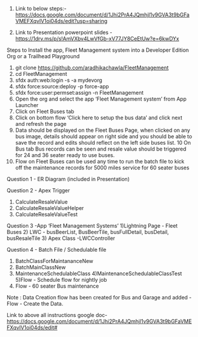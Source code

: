 
1) Link to below steps:- https://docs.google.com/document/d/1Jhi2PrA4JQmhjl1v9GVA3t9bGFaVMEFXqvIV1oi04ds/edit?usp=sharing

3) Link to Presentation powerpoint slides -  https://1drv.ms/p/s!AmVXbv4LwVfGb-xV77JY8CeEtUw?e=6kwDYx

Steps to Install the  app, Fleet Management system into a Developer Edition Org or a Trailhead Playground
1) git clone https://github.com/aradhikachawla/FleetManagement
2) cd FleetManagement
3) sfdx auth:web:login -s -a mydevorg
4) sfdx force:source:deploy -p force-app
5) sfdx force:user:permset:assign -n FleetManagement
6) Open the org and select the app  ‘Fleet Management system’  from App Launcher
7) Click on Fleet Buses tab
8) Click on bottom flow  ‘Click here to setup the bus data’ and click next and refresh the page
9) Data should be displayed on the Fleet Buses Page, when clicked on any bus image, details should appear on right side and you should be able to save the record and edits should reflect on the left side  buses list.
10 On Bus tab Bus records can be seen and resale value should be triggered for 24 and 36 seater ready to use buses.
11) Flow on Fleet Buses  can be used any time to run the batch file to kick off the maintenance records for 5000 miles service for 60 seater buses


Question 1 - ER Diagram (included in Presentation)

Question 2 - Apex Trigger 
1) CalculateResaleValue
2) CalculateResaleValueHelper
3) CalculateResaleValueTest

Question 3 -App ‘Fleet Management Systems’ 
1)Lightning Page - Fleet Buses
2) LWC - busBeerList, BusBeerTile, busFullDetail, busDetail, busResaleTile
3) Apex Class -LWCController

Question 4 - Batch File / Schedulable file
1) BatchClassForMaintananceNew
2) BatchMainClassNew
3) MaintenanceSchedulableClass
4)MaintenanceSchedulableClassTest
5)Flow - Schedule flow for nightly job
6) Flow - 60 seater Bus maintenance

Note : Data Creation flow has been created for Bus and Garage and added - Flow - Create the Data.

 
Link to above all instructions google doc- https://docs.google.com/document/d/1Jhi2PrA4JQmhjl1v9GVA3t9bGFaVMEFXqvIV1oi04ds/edit#
 










